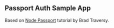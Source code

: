 ## Passport Auth Sample App

Based on [Node Passport](https://www.youtube.com/watch?v=6FOq4cUdH8k&t=9s) tutorial by Brad Traversy.

